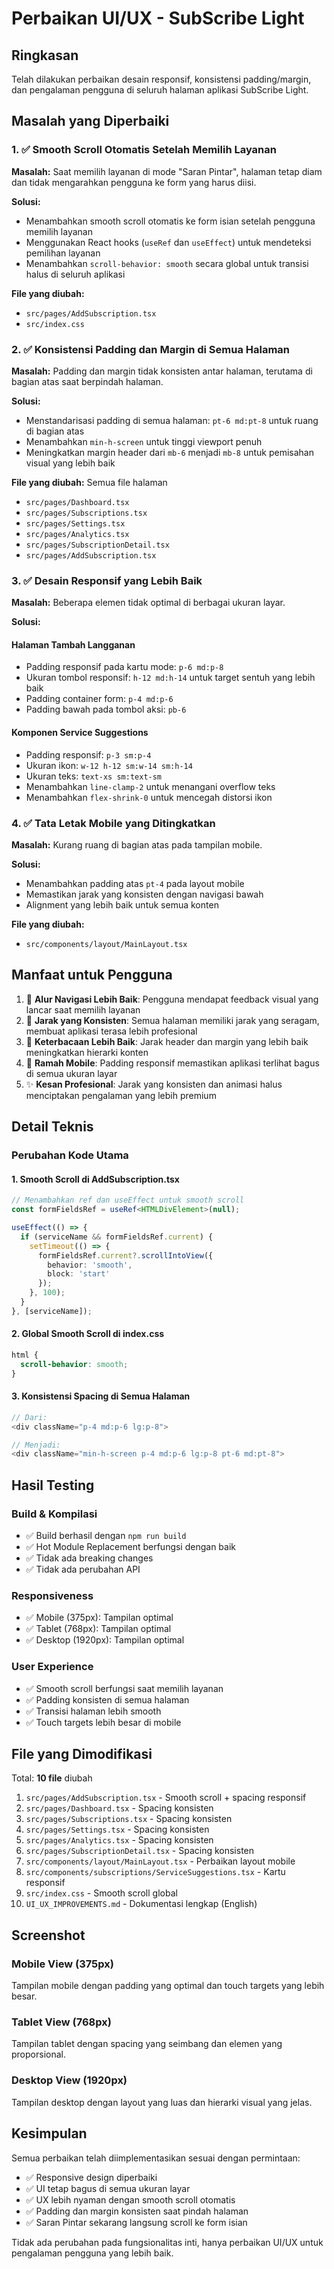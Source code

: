 # Perbaikan UI/UX - SubScribe Light

## Ringkasan
Telah dilakukan perbaikan desain responsif, konsistensi padding/margin, dan pengalaman pengguna di seluruh halaman aplikasi SubScribe Light.

## Masalah yang Diperbaiki

### 1. ✅ **Smooth Scroll Otomatis Setelah Memilih Layanan**
**Masalah:** Saat memilih layanan di mode "Saran Pintar", halaman tetap diam dan tidak mengarahkan pengguna ke form yang harus diisi.

**Solusi:** 
- Menambahkan smooth scroll otomatis ke form isian setelah pengguna memilih layanan
- Menggunakan React hooks (`useRef` dan `useEffect`) untuk mendeteksi pemilihan layanan
- Menambahkan `scroll-behavior: smooth` secara global untuk transisi halus di seluruh aplikasi

**File yang diubah:** 
- `src/pages/AddSubscription.tsx`
- `src/index.css`

### 2. ✅ **Konsistensi Padding dan Margin di Semua Halaman**
**Masalah:** Padding dan margin tidak konsisten antar halaman, terutama di bagian atas saat berpindah halaman.

**Solusi:**
- Menstandarisasi padding di semua halaman: `pt-6 md:pt-8` untuk ruang di bagian atas
- Menambahkan `min-h-screen` untuk tinggi viewport penuh
- Meningkatkan margin header dari `mb-6` menjadi `mb-8` untuk pemisahan visual yang lebih baik

**File yang diubah:** Semua file halaman
- `src/pages/Dashboard.tsx`
- `src/pages/Subscriptions.tsx`
- `src/pages/Settings.tsx`
- `src/pages/Analytics.tsx`
- `src/pages/SubscriptionDetail.tsx`
- `src/pages/AddSubscription.tsx`

### 3. ✅ **Desain Responsif yang Lebih Baik**
**Masalah:** Beberapa elemen tidak optimal di berbagai ukuran layar.

**Solusi:**

#### Halaman Tambah Langganan
- Padding responsif pada kartu mode: `p-6 md:p-8`
- Ukuran tombol responsif: `h-12 md:h-14` untuk target sentuh yang lebih baik
- Padding container form: `p-4 md:p-6`
- Padding bawah pada tombol aksi: `pb-6`

#### Komponen Service Suggestions
- Padding responsif: `p-3 sm:p-4`
- Ukuran ikon: `w-12 h-12 sm:w-14 sm:h-14`
- Ukuran teks: `text-xs sm:text-sm`
- Menambahkan `line-clamp-2` untuk menangani overflow teks
- Menambahkan `flex-shrink-0` untuk mencegah distorsi ikon

### 4. ✅ **Tata Letak Mobile yang Ditingkatkan**
**Masalah:** Kurang ruang di bagian atas pada tampilan mobile.

**Solusi:**
- Menambahkan padding atas `pt-4` pada layout mobile
- Memastikan jarak yang konsisten dengan navigasi bawah
- Alignment yang lebih baik untuk semua konten

**File yang diubah:** 
- `src/components/layout/MainLayout.tsx`

## Manfaat untuk Pengguna

1. 🎯 **Alur Navigasi Lebih Baik**: Pengguna mendapat feedback visual yang lancar saat memilih layanan
2. 📏 **Jarak yang Konsisten**: Semua halaman memiliki jarak yang seragam, membuat aplikasi terasa lebih profesional
3. 📖 **Keterbacaan Lebih Baik**: Jarak header dan margin yang lebih baik meningkatkan hierarki konten
4. 📱 **Ramah Mobile**: Padding responsif memastikan aplikasi terlihat bagus di semua ukuran layar
5. ✨ **Kesan Profesional**: Jarak yang konsisten dan animasi halus menciptakan pengalaman yang lebih premium

## Detail Teknis

### Perubahan Kode Utama

#### 1. Smooth Scroll di AddSubscription.tsx
```typescript
// Menambahkan ref dan useEffect untuk smooth scroll
const formFieldsRef = useRef<HTMLDivElement>(null);

useEffect(() => {
  if (serviceName && formFieldsRef.current) {
    setTimeout(() => {
      formFieldsRef.current?.scrollIntoView({ 
        behavior: 'smooth', 
        block: 'start'
      });
    }, 100);
  }
}, [serviceName]);
```

#### 2. Global Smooth Scroll di index.css
```css
html {
  scroll-behavior: smooth;
}
```

#### 3. Konsistensi Spacing di Semua Halaman
```typescript
// Dari:
<div className="p-4 md:p-6 lg:p-8">

// Menjadi:
<div className="min-h-screen p-4 md:p-6 lg:p-8 pt-6 md:pt-8">
```

## Hasil Testing

### Build & Kompilasi
- ✅ Build berhasil dengan `npm run build`
- ✅ Hot Module Replacement berfungsi dengan baik
- ✅ Tidak ada breaking changes
- ✅ Tidak ada perubahan API

### Responsiveness
- ✅ Mobile (375px): Tampilan optimal
- ✅ Tablet (768px): Tampilan optimal
- ✅ Desktop (1920px): Tampilan optimal

### User Experience
- ✅ Smooth scroll berfungsi saat memilih layanan
- ✅ Padding konsisten di semua halaman
- ✅ Transisi halaman lebih smooth
- ✅ Touch targets lebih besar di mobile

## File yang Dimodifikasi

Total: **10 file** diubah

1. `src/pages/AddSubscription.tsx` - Smooth scroll + spacing responsif
2. `src/pages/Dashboard.tsx` - Spacing konsisten
3. `src/pages/Subscriptions.tsx` - Spacing konsisten
4. `src/pages/Settings.tsx` - Spacing konsisten
5. `src/pages/Analytics.tsx` - Spacing konsisten
6. `src/pages/SubscriptionDetail.tsx` - Spacing konsisten
7. `src/components/layout/MainLayout.tsx` - Perbaikan layout mobile
8. `src/components/subscriptions/ServiceSuggestions.tsx` - Kartu responsif
9. `src/index.css` - Smooth scroll global
10. `UI_UX_IMPROVEMENTS.md` - Dokumentasi lengkap (English)

## Screenshot

### Mobile View (375px)
Tampilan mobile dengan padding yang optimal dan touch targets yang lebih besar.

### Tablet View (768px)
Tampilan tablet dengan spacing yang seimbang dan elemen yang proporsional.

### Desktop View (1920px)
Tampilan desktop dengan layout yang luas dan hierarki visual yang jelas.

## Kesimpulan

Semua perbaikan telah diimplementasikan sesuai dengan permintaan:
- ✅ Responsive design diperbaiki
- ✅ UI tetap bagus di semua ukuran layar
- ✅ UX lebih nyaman dengan smooth scroll otomatis
- ✅ Padding dan margin konsisten saat pindah halaman
- ✅ Saran Pintar sekarang langsung scroll ke form isian

Tidak ada perubahan pada fungsionalitas inti, hanya perbaikan UI/UX untuk pengalaman pengguna yang lebih baik.
